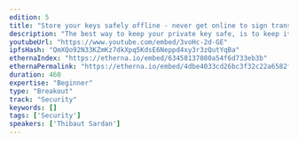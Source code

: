 ```yaml
---
edition: 5
title: "Store your keys safely offline - never get online to sign transactions"
description: "The best way to keep your private key safe, is to keep it disconnected from the internet. This is usually done in hardware wallet, however most of those wallets are directly connected to a computer, either via usb or bluetooth. What if the wallet was never online and never ever connected to an online device. This is achievable using QR code. We did it with Parity Signer. I will present why we built it, how, do a short live demo, and what we will do in the future."
youtubeUrl: "https://www.youtube.com/embed/3voHc-2d-GE"
ipfsHash: "QmXQo92N33KZmKz7dkXpq5KdsE6Neppd4xy3r3zQutYqBa"
ethernaIndex: "https://etherna.io/embed/63458137080a54f6d733eb3b"
ethernaPermalink: "https://etherna.io/embed/4dbe4033cd26bc3f32c22a6582f8927acc24fac33617620c6702e1f415a13b98"
duration: 460
expertise: "Beginner"
type: "Breakout"
track: "Security"
keywords: []
tags: ['Security']
speakers: ['Thibaut Sardan']
---
```

